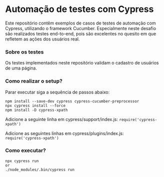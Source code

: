 # Automação de testes com Cypress

Este repositório contêm exemplos de casos de testes de automação com Cypress, utilizando o framework Cucumber. 
Especialmente neste desafio são realizados testes end-to-end, pois são excelentes no quesito em que refletem as ações dos usuários real. 

### Sobre os testes

Os testes  implementados neste repositório validam o cadastro de usuários de uma página. 

### Como realizar o setup?

Parar executar siga a sequência de passos abaixo:
```
npm install --save-dev cypress cypress-cucumber-preprocessor
npx cypress install --force
npm install -D cypress-xpath
```
Adicione a seguinte linha em cypress/support/index.js: ```require('cypress-xpath')```

Adicione as seguintes linhas em cypress/plugins/index.js: ```require('cypress-xpath')```

### Como executar?

```
npx cypress run
or
./node_modules/.bin/cypress run
```
